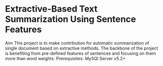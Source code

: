# Extractive-Based Text Summarization Using Sentence Features
Aim
This project is to make contribution for automatic summarization of single document based on extractive methods. The backbone of the project is benefiting from pre-defined features of sentences and focusing on them more than word weights. 
Prerequisites:
MySQl Server v5.2+
